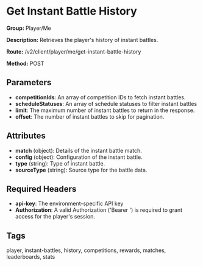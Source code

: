 # Get Instant Battle History

**Group:** Player/Me

**Description:** Retrieves the player's history of instant battles.

**Route:** /v2/client/player/me/get-instant-battle-history

**Method:** POST

## Parameters

- **competitionIds**: An array of competition IDs to fetch instant battles.
- **scheduleStatuses**: An array of schedule statuses to filter instant battles
- **limit**: The maximum number of instant battles to return in the response.
- **offset**: The number of instant battles to skip for pagination.

## Attributes

- **match** (object): Details of the instant battle match.
- **config** (object): Configuration of the instant battle.
- **type** (string): Type of instant battle.
- **sourceType** (string): Source type for the battle data.

## Required Headers

- **api-key**: The environment-specific API key
- **Authorization**: A valid Authorization ('Bearer <token>') is required to grant access for the player's session.

## Tags

player, instant-battles, history, competitions, rewards, matches, leaderboards, stats
